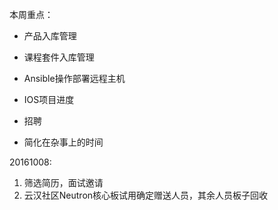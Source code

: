 本周重点：

* 产品入库管理

* 课程套件入库管理

* Ansible操作部署远程主机

* IOS项目进度

* 招聘

* 简化在杂事上的时间


20161008:

1. 筛选简历，面试邀请
2. 云汉社区Neutron核心板试用确定赠送人员，其余人员板子回收


